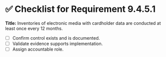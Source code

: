 # ✅ Checklist for Requirement 9.4.5.1

**Title:** Inventories of electronic media with cardholder data are conducted at least once every 12 months.

- [ ] Confirm control exists and is documented.
- [ ] Validate evidence supports implementation.
- [ ] Assign accountable role.
